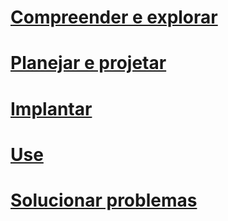 # [Compreender e explorar](/understand-explore/what-is-ata)
# [Planejar e projetar](/plan-design/ata-architecture)
# [Implantar](/advanced-threat-analytics/deploy-use/preinstall-ata)
# [Use](/advanced-threat-analytics/deploy-use/operate-ata)
# [Solucionar problemas](/troubleshoot/troubleshooting-ata-known-errors)


<!--HONumber=Oct16_HO5-->


